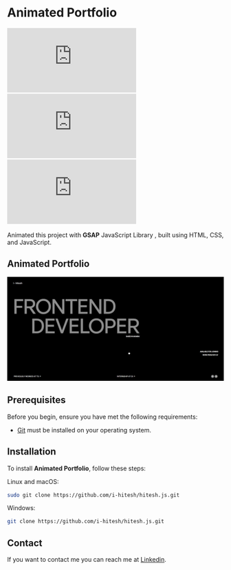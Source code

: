 # Animated Portfolio

![GitHub repo size](https://img.shields.io/github/repo-size/i-hitesh/hitesh.js)
![GitHub stars](https://img.shields.io/github/stars/i-hitesh/hitesh.js?style=social)
![GitHub forks](https://img.shields.io/github/forks/i-hitesh/hitesh.js?style=social)

Animated this project with **GSAP** JavaScript Library , built using HTML, CSS, and JavaScript.

## Animated Portfolio

![Animated Port](res/Demo%20img/Home.JPG "Home Page")

## Prerequisites

Before you begin, ensure you have met the following requirements:

* [Git](https://git-scm.com/downloads "Download Git") must be installed on your operating system.

## Installation

To install **Animated Portfolio**, follow these steps:

Linux and macOS:

```bash
sudo git clone https://github.com/i-hitesh/hitesh.js.git
```

Windows:

```bash
git clone https://github.com/i-hitesh/hitesh.js.git
```

## Contact

If you want to contact me you can reach me at [Linkedin](https://www.linkedin.com/in/hitesh-pandey-190b3b281/).
